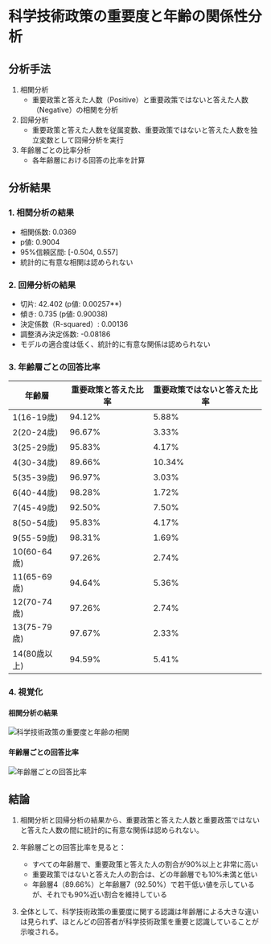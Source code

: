 # 科学技術政策の重要度と年齢の関係性分析

## 分析手法

1. 相関分析
   - 重要政策と答えた人数（Positive）と重要政策ではないと答えた人数（Negative）の相関を分析
2. 回帰分析
   - 重要政策と答えた人数を従属変数、重要政策ではないと答えた人数を独立変数として回帰分析を実行
3. 年齢層ごとの比率分析
   - 各年齢層における回答の比率を計算

## 分析結果

### 1. 相関分析の結果

- 相関係数: 0.0369
- p値: 0.9004
- 95%信頼区間: [-0.504, 0.557]
- 統計的に有意な相関は認められない

### 2. 回帰分析の結果

- 切片: 42.402 (p値: 0.00257**)
- 傾き: 0.735 (p値: 0.90038)
- 決定係数（R-squared）: 0.00136
- 調整済み決定係数: -0.08186
- モデルの適合度は低く、統計的に有意な関係は認められない

### 3. 年齢層ごとの回答比率

| 年齢層 | 重要政策と答えた比率 | 重要政策ではないと答えた比率 |
|------------|---------------------|----------------------------|
| 1(16-19歳) | 94.12% | 5.88% |
| 2(20-24歳) | 96.67% | 3.33% |
| 3(25-29歳) | 95.83% | 4.17% |
| 4(30-34歳) | 89.66% | 10.34%|
| 5(35-39歳) | 96.97% | 3.03% |
| 6(40-44歳) | 98.28% | 1.72% |
| 7(45-49歳) | 92.50% | 7.50% |
| 8(50-54歳) | 95.83% | 4.17% |
| 9(55-59歳) | 98.31% | 1.69% |
| 10(60-64歳)| 97.26% | 2.74% |
| 11(65-69歳)| 94.64% | 5.36% |
| 12(70-74歳)| 97.26% | 2.74% |
| 13(75-79歳)| 97.67% | 2.33% |
| 14(80歳以上)| 94.59% | 5.41% |

### 4. 視覚化

#### 相関分析の結果

![科学技術政策の重要度と年齢の相関](../sources/Q8_19_age_correlation.png "科学技術政策の重要度と年齢の相関")

#### 年齢層ごとの回答比率

![年齢層ごとの回答比率](../sources/Q8_19_age_ratio.png "年齢層ごとの回答比率")

## 結論

1. 相関分析と回帰分析の結果から、重要政策と答えた人数と重要政策ではないと答えた人数の間に統計的に有意な関係は認められない。

2. 年齢層ごとの回答比率を見ると：
   - すべての年齢層で、重要政策と答えた人の割合が90%以上と非常に高い
   - 重要政策ではないと答えた人の割合は、どの年齢層でも10%未満と低い
   - 年齢層4（89.66%）と年齢層7（92.50%）で若干低い値を示しているが、それでも90%近い割合を維持している

3. 全体として、科学技術政策の重要度に関する認識は年齢層による大きな違いは見られず、ほとんどの回答者が科学技術政策を重要と認識していることが示唆される。
